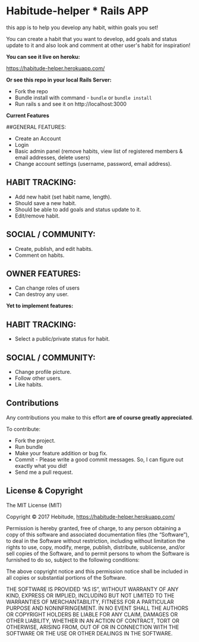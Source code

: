 # Habitude-helper * Rails APP

this app is to help you develop any habit, within goals you set!

You can create a habit that you want to develop, add goals and status update to it and also look and comment at other user's habit for inspiration!

**You can see it live on heroku:**

https://habitude-helper.herokuapp.com/

**Or see this repo in your local Rails Server:**

* Fork the repo
* Bundle install with command - ```bundle``` or ```bundle install```
* Run rails s and see it on http://localhost:3000

**Current Features**

##GENERAL FEATURES:
* Create an Account
* Login
* Basic admin panel (remove habits, view list of registered members & email addresses, delete users)
* Change account settings (username, password, email address).

## HABIT TRACKING:
* Add new habit (set habit name, length).
* Should save a new habit.
* Should be able to add goals and status update to it.
* Edit/remove habit.

## SOCIAL / COMMUNITY:
* Create, publish, and edit habits.
* Comment on habits.

## OWNER FEATURES:
* Can change roles of users
* Can destroy any user.

**Yet to implement features:**

## HABIT TRACKING:
* Select a public/private status for habit.

## SOCIAL / COMMUNITY:
* Change profile picture.
* Follow other users.
* Like habits.

## Contributions

Any contributions you make to this effort **are of course greatly appreciated**.

To contribute:

* Fork the project.
* Run bundle
* Make your feature addition or bug fix.
* Commit - Please write a good commit messages. So, I can figure out exactly what you did!
* Send me a pull request.

## License & Copyright

The MIT License (MIT)

Copyright © 2017 Hebitude, https://habitude-helper.herokuapp.com/

Permission is hereby granted, free of charge, to any person obtaining a copy of this software and associated documentation files (the “Software”), to deal in the Software without restriction, including without limitation the rights to use, copy, modify, merge, publish, distribute, sublicense, and/or sell copies of the Software, and to permit persons to whom the Software is furnished to do so, subject to the following conditions:

The above copyright notice and this permission notice shall be included in all copies or substantial portions of the Software.

THE SOFTWARE IS PROVIDED “AS IS”, WITHOUT WARRANTY OF ANY KIND, EXPRESS OR IMPLIED, INCLUDING BUT NOT LIMITED TO THE WARRANTIES OF MERCHANTABILITY, FITNESS FOR A PARTICULAR PURPOSE AND NONINFRINGEMENT. IN NO EVENT SHALL THE AUTHORS OR COPYRIGHT HOLDERS BE LIABLE FOR ANY CLAIM, DAMAGES OR OTHER LIABILITY, WHETHER IN AN ACTION OF CONTRACT, TORT OR OTHERWISE, ARISING FROM, OUT OF OR IN CONNECTION WITH THE SOFTWARE OR THE USE OR OTHER DEALINGS IN THE SOFTWARE.
